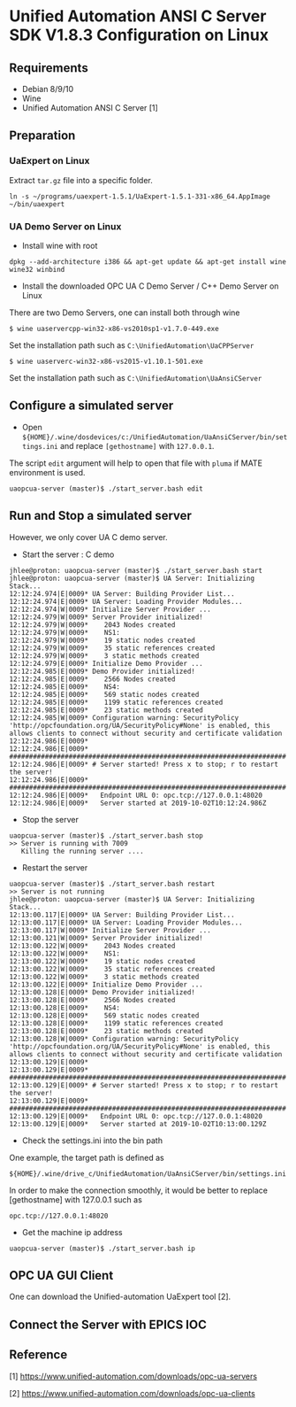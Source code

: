Unified Automation ANSI C Server SDK V1.8.3 Configuration on Linux
==

## Requirements

* Debian 8/9/10
* Wine
* Unified Automation ANSI C Server [1]

## Preparation

### UaExpert on Linux

Extract `tar.gz` file into a specific folder.
```
ln -s ~/programs/uaexpert-1.5.1/UaExpert-1.5.1-331-x86_64.AppImage  ~/bin/uaexpert
```

### UA Demo Server on Linux


* Install wine with root

```
dpkg --add-architecture i386 && apt-get update && apt-get install wine wine32 winbind
```


* Install the downloaded OPC UA C Demo Server / C++ Demo Server on Linux

There are two Demo Servers, one can install both through wine

```
$ wine uaservercpp-win32-x86-vs2010sp1-v1.7.0-449.exe
```
Set the installation path such as `C:\UnifiedAutomation\UaCPPServer`


```
$ wine uaserverc-win32-x86-vs2015-v1.10.1-501.exe
```
Set the installation path such as `C:\UnifiedAutomation\UaAnsiCServer`



## Configure a simulated server

* Open `${HOME}/.wine/dosdevices/c:/UnifiedAutomation/UaAnsiCServer/bin/settings.ini` and replace `[gethostname]` with `127.0.0.1`.

The script `edit` argument will help to open that file with `pluma` if MATE environment is used.

```
uaopcua-server (master)$ ./start_server.bash edit
```

## Run and Stop a simulated server
However, we only cover UA C demo server.


* Start the server : C demo
```
jhlee@proton: uaopcua-server (master)$ ./start_server.bash start
jhlee@proton: uaopcua-server (master)$ UA Server: Initializing Stack...
12:12:24.974|E|0009* UA Server: Building Provider List...
12:12:24.974|E|0009* UA Server: Loading Provider Modules...
12:12:24.974|W|0009* Initialize Server Provider ...
12:12:24.979|W|0009* Server Provider initialized!
12:12:24.979|W|0009*    2043 Nodes created
12:12:24.979|W|0009*    NS1:
12:12:24.979|W|0009*    19 static nodes created
12:12:24.979|W|0009*    35 static references created
12:12:24.979|W|0009*    3 static methods created
12:12:24.979|E|0009* Initialize Demo Provider ...
12:12:24.985|E|0009* Demo Provider initialized!
12:12:24.985|E|0009*    2566 Nodes created
12:12:24.985|E|0009*    NS4:
12:12:24.985|E|0009*    569 static nodes created
12:12:24.985|E|0009*    1199 static references created
12:12:24.985|E|0009*    23 static methods created
12:12:24.985|W|0009* Configuration warning: SecurityPolicy 'http://opcfoundation.org/UA/SecurityPolicy#None' is enabled, this allows clients to connect without security and certificate validation
12:12:24.986|E|0009*
12:12:24.986|E|0009* ######################################################################
12:12:24.986|E|0009* # Server started! Press x to stop; r to restart the server!
12:12:24.986|E|0009* ######################################################################
12:12:24.986|E|0009*   Endpoint URL 0: opc.tcp://127.0.0.1:48020
12:12:24.986|E|0009*   Server started at 2019-10-02T10:12:24.986Z
```

* Stop the server
```
uaopcua-server (master)$ ./start_server.bash stop
>> Server is running with 7009
   Killing the running server ....
```

* Restart the server
```
uaopcua-server (master)$ ./start_server.bash restart
>> Server is not running
jhlee@proton: uaopcua-server (master)$ UA Server: Initializing Stack...
12:13:00.117|E|0009* UA Server: Building Provider List...
12:13:00.117|E|0009* UA Server: Loading Provider Modules...
12:13:00.117|W|0009* Initialize Server Provider ...
12:13:00.121|W|0009* Server Provider initialized!
12:13:00.122|W|0009*    2043 Nodes created
12:13:00.122|W|0009*    NS1:
12:13:00.122|W|0009*    19 static nodes created
12:13:00.122|W|0009*    35 static references created
12:13:00.122|W|0009*    3 static methods created
12:13:00.122|E|0009* Initialize Demo Provider ...
12:13:00.128|E|0009* Demo Provider initialized!
12:13:00.128|E|0009*    2566 Nodes created
12:13:00.128|E|0009*    NS4:
12:13:00.128|E|0009*    569 static nodes created
12:13:00.128|E|0009*    1199 static references created
12:13:00.128|E|0009*    23 static methods created
12:13:00.128|W|0009* Configuration warning: SecurityPolicy 'http://opcfoundation.org/UA/SecurityPolicy#None' is enabled, this allows clients to connect without security and certificate validation
12:13:00.129|E|0009*
12:13:00.129|E|0009* ######################################################################
12:13:00.129|E|0009* # Server started! Press x to stop; r to restart the server!
12:13:00.129|E|0009* ######################################################################
12:13:00.129|E|0009*   Endpoint URL 0: opc.tcp://127.0.0.1:48020
12:13:00.129|E|0009*   Server started at 2019-10-02T10:13:00.129Z
```


* Check the settings.ini into the bin path

One example, the target path is defined as

```
${HOME}/.wine/drive_c/UnifiedAutomation/UaAnsiCServer/bin/settings.ini
```
In order to make the connection smoothly, it would be better to replace [gethostname] with 127.0.0.1 such as
```
opc.tcp://127.0.0.1:48020
```

* Get the machine ip address
```
uaopcua-server (master)$ ./start_server.bash ip
```



## OPC UA GUI Client
One can download the Unified-automation UaExpert tool [2].


## Connect the Server with EPICS IOC

## Reference
[1] https://www.unified-automation.com/downloads/opc-ua-servers

[2] https://www.unified-automation.com/downloads/opc-ua-clients
